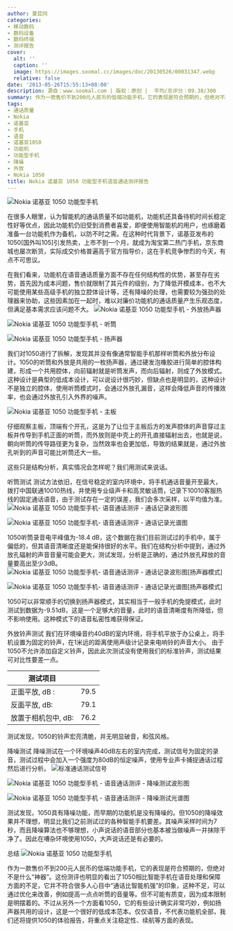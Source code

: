 ```yaml
---
author: 夏昆冈
categories:
- 移动数码
- 数码设备
- 数码终端
- 测评报告
cover:
  alt: ''
  caption: ''
  image: https://images.soomal.cc/images/doc/20130526/00031347.webp
  relative: false
date: '2013-05-26T15:55:13+08:00'
description: 源自：www.soomal.com | 版权：原创 |  平均/总评分：09.38/300
summary: 作为一款售价不到200元人民币的低端功能手机，它的表现是符合预期的，但绝对不是什么“神器”。这份测评也明显的看出了1050相比智能手机在语音处理和保障方面的不足，它并不符合很多人心目中“通话比智能机强”的印象，这种不足，可以通过优化来改善，例如提高一点点听筒的音量等。但不可能有质变
tags:
- 通话质量
- Nokia
- 诺基亚
- 手机
- 语音
- 诺基亚1050
- 功能机
- 功能型手机
- 降噪
- 外放
- Nokia 1050
title: Nokia 诺基亚 1050 功能型手机语音通话测评报告
---
```


![Nokia 诺基亚 1050 功能型手机](https://images.soomal.cc/images/doc/20130522/00031146.webp)



在很多人眼里，认为智能机的通话质量不如功能机，功能机还具备待机时间长稳定性好等优点，因此功能机仍旧受到消费者喜爱，即便使用智能机的用户，也琢磨着准备一台功能机作为备机，以防不时之需。在这种时代背景下，诺基亚发布的1050[国外叫105]引发热卖，上市不到一个月，就成为淘宝第二热门手机，京东商城也屡次断货，实际成交价格普遍高于官方指导价，这在手机竞争惨烈的今天，有点不可思议。

在我们看来，功能机在语音通话质量方面不存在任何结构性的优势，甚至存在劣势，首先因为成本问题，售价就限制了其元件的级别，为了降低开模成本，也不大可能使用某些高级手机的独立腔体设计等，还有降噪的处理，也需要较为强劲的处理器来协助，这些因素加在一起时，难以对廉价功能机的通话质量产生乐观态度，但满足基本需求应该问题不大。
![Nokia 诺基亚 1050 功能型手机 - 外放扬声器](https://images.soomal.cc/images/doc/20130522/00031166.webp)




![Nokia 诺基亚 1050 功能型手机 - 听筒](https://images.soomal.cc/images/doc/20130522/00031172_01.webp)




![Nokia 诺基亚 1050 功能型手机 - 扬声器](https://images.soomal.cc/images/doc/20130522/00031173_01.webp)




我们对1050进行了拆解，发现其并没有像通常智能手机那样听筒和外放分布设计。1050的听筒和外放是共用的一枚扬声器，通过硬发泡橡胶进行简单的腔体构建，形成一个共用腔体，向前辐射就是听筒发声，而向后辐射，则成了外放模式。这种设计是典型的低成本设计，可以说设计很巧妙，但缺点也是明显的，这种设计不是独立的腔体，使用听筒模式时，会通过外放孔漏音，这样会降低声音的传播效率，也会通过外放孔引入外界的噪声。

![Nokia 诺基亚 1050 功能型手机 - 主板](https://images.soomal.cc/images/doc/20130522/00031163.webp)




仔细观察主板，顶端有个开孔，这是为了让位于主板后方的发声腔体的声音穿过主板并传导到手机正面的听筒，而外放则是中壳上的开孔直接辐射出去，也就是说，朝向听筒的传导路径更为复杂，当然效率也会更加低，导致的结果就是，通过外放孔听到的声音可能比听筒还大一些。

这些只是结构分析，真实情况会怎样呢？我们用测试来说话。

听筒测试
测试方法依旧，在信号稳定的室内环境中，将手机通话音量开至最大，拨打中国联通10010热线，并使用专业级声卡和高灵敏话筒，记录下10010客服热线的固定通话语音，由于测试存在一定的误差，我们会多次采样，以平均值为准。 
![Nokia 诺基亚 1050 功能型手机- 语音通话测评 - 通话记录波形图](https://images.soomal.cc/images/doc/20130526/00031311_01.webp)




![Nokia 诺基亚 1050 功能型手机- 语音通话测评 - 通话记录光谱图](https://images.soomal.cc/images/doc/20130526/00031313_01.webp)




1050听筒录音电平峰值为-18.4 dB，这个数据在我们目前测试过的手机中，属于偏低的，但其语音清晰度还是能保持很好的水平。我们在结构分析中提到，通过外放孔辐射的声音音量可能会更大，测试发现，分析是正确的，通过外放孔释放的音量要高出至少3dB。
![Nokia 诺基亚 1050 功能型手机- 语音通话测评 - 通话记录波形图[扬声器模式]](https://images.soomal.cc/images/doc/20130526/00031315_01.webp)




![Nokia 诺基亚 1050 功能型手机- 语音通话测评 - 通话记录光谱图[扬声器模式]](https://images.soomal.cc/images/doc/20130526/00031316_01.webp)




1050可以非常顺手的切换到扬声器模式，其实相当于一般手机的免提模式，此时测试到数据为-9.51dB，这是一个足够大的音量，此时的语音清晰度有所降低，但不影响使用。这种模式下的语音私密性难获得保证。

外放铃声测试
我们在环境噪音约40dB的室内环境，将手机平放于办公桌上，将手机设置为固定的铃声，在1米远的距离使用声级计记录来电响铃的声音大小。 由于1050不允许添加自定义铃声，因此此次测试没有使用我们的标准铃声，测试结果可对比性要差一点。

| 测试项目 |  |
| --- | --- |
| 正面平放, dB : | 79.5 |
| 反面平放, dB: | 79.1 |
| 放置于相机包中, dB: | 76.2 |


测试发现，1050的铃声宏亮清脆，并无明显破音，和弦风格。

降噪测试
降噪测试在一个环境噪声40dB左右的室内完成，测试信号为固定的录音，测试过程中会加入一个强度为80dB的恒定噪声，使用专业声卡捕捉通话过程然后进行分析。
![标准通话测试信号](https://images.soomal.cc/images/doc/20130501/00030401.webp)




![Nokia 诺基亚 1050 功能型手机 - 语音通话测评 - 降噪测试波形图](https://images.soomal.cc/images/doc/20130526/00031325_01.webp)




![Nokia 诺基亚 1050 功能型手机 - 语音通话测评 - 降噪测试光谱图](https://images.soomal.cc/images/doc/20130526/00031327_01.webp)




测试发现，1050具有降噪功能，而早期的功能机是没有降噪的。但1050的降噪效果并不理想，明显比我们之前测试过的各种智能手机要差。其噪声采样时间为7秒，而且降噪算法也不够理想，小声说话的语音部分也基本被当做噪声一并抹除干净了。因此在嘈杂环境使用1050，大声说话还是有必要的。

总结
![Nokia 诺基亚 1050 功能型手机](https://images.soomal.cc/images/doc/20130522/00031147.webp)




作为一款售价不到200元人民币的低端功能手机，它的表现是符合预期的，但绝对不是什么“神器”。这份测评也明显的看出了1050相比智能手机在语音处理和保障方面的不足，它并不符合很多人心目中“通话比智能机强”的印象，这种不足，可以通过优化来改善，例如提高一点点听筒的音量等。但不可能有质变，因为成本限制是明摆着的。不过从另外一个方面看1050，它的有些设计确实非常巧妙，例如扬声器共用的设计，这是一个很好的低成本范本。仅仅语音，不代表功能机全部，我们还将提供1050的体验报告，将重点关注稳定性、续航等方面的表现。